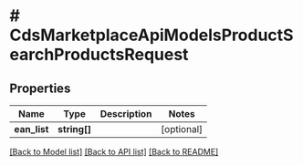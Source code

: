 # # CdsMarketplaceApiModelsProductSearchProductsRequest

## Properties

Name | Type | Description | Notes
------------ | ------------- | ------------- | -------------
**ean_list** | **string[]** |  | [optional]

[[Back to Model list]](../../README.md#models) [[Back to API list]](../../README.md#endpoints) [[Back to README]](../../README.md)
